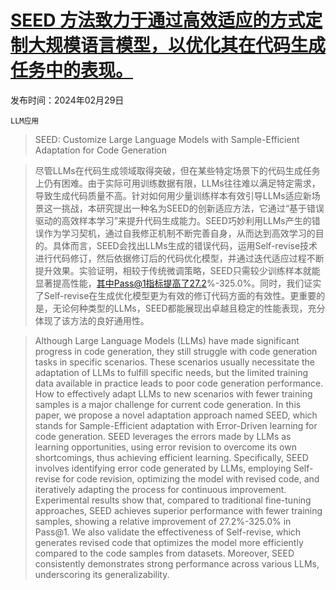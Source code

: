 # [SEED 方法致力于通过高效适应的方式定制大规模语言模型，以优化其在代码生成任务中的表现。](https://arxiv.org/abs/2403.00046)

发布时间：2024年02月29日

`LLM应用`

> SEED: Customize Large Language Models with Sample-Efficient Adaptation for Code Generation

> 尽管LLMs在代码生成领域取得突破，但在某些特定场景下的代码生成任务上仍有困难。由于实际可用训练数据有限，LLMs往往难以满足特定需求，导致生成代码质量不高。针对如何用少量训练样本有效引导LLMs适应新场景这一挑战，本研究提出一种名为SEED的创新适应方法，它通过“基于错误驱动的高效样本学习”来提升代码生成能力。SEED巧妙利用LLMs产生的错误作为学习契机，通过自我修正机制不断完善自身，从而达到高效学习的目的。具体而言，SEED会找出LLMs生成的错误代码，运用Self-revise技术进行代码修订，然后依据修订后的代码优化模型，并通过迭代适应过程不断提升效果。实验证明，相较于传统微调策略，SEED只需较少训练样本就能显著提高性能，其中Pass@1指标提高了27.2%-325.0%。同时，我们证实了Self-revise在生成优化模型更为有效的修订代码方面的有效性。更重要的是，无论何种类型的LLMs，SEED都能展现出卓越且稳定的性能表现，充分体现了该方法的良好通用性。

> Although Large Language Models (LLMs) have made significant progress in code generation, they still struggle with code generation tasks in specific scenarios. These scenarios usually necessitate the adaptation of LLMs to fulfill specific needs, but the limited training data available in practice leads to poor code generation performance. How to effectively adapt LLMs to new scenarios with fewer training samples is a major challenge for current code generation. In this paper, we propose a novel adaptation approach named SEED, which stands for Sample-Efficient adaptation with Error-Driven learning for code generation. SEED leverages the errors made by LLMs as learning opportunities, using error revision to overcome its own shortcomings, thus achieving efficient learning. Specifically, SEED involves identifying error code generated by LLMs, employing Self-revise for code revision, optimizing the model with revised code, and iteratively adapting the process for continuous improvement. Experimental results show that, compared to traditional fine-tuning approaches, SEED achieves superior performance with fewer training samples, showing a relative improvement of 27.2%-325.0% in Pass@1. We also validate the effectiveness of Self-revise, which generates revised code that optimizes the model more efficiently compared to the code samples from datasets. Moreover, SEED consistently demonstrates strong performance across various LLMs, underscoring its generalizability.